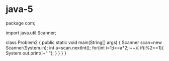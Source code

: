 # java-5
package com;

import java.util.Scanner;

class Problem2 {
	public static void main(String[] args) {
		Scanner scan=new Scanner(System.in);
		int a=scan.nextInt();
		for(int i=1;i<=a*2;i++){
			if(i%2==1){
				System.out.print(i+" ");
			}
		}
	}
}
